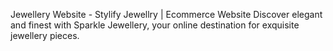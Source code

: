 Jewellery Website - Stylify Jewellry | Ecommerce Website
Discover elegant and finest with Sparkle Jewellery, your online destination for exquisite jewellery pieces.
